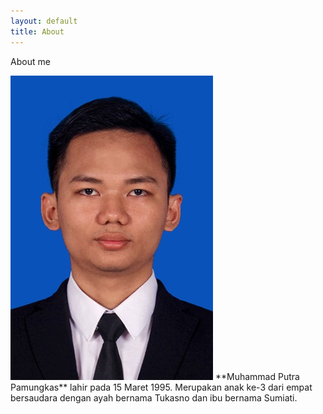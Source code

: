 ```yaml
---
layout: default
title: About
---
```


About me

<img src="/images/foto2.jpg" class="right" />
**Muhammad Putra Pamungkas** lahir pada 15 Maret 1995. Merupakan anak ke-3 dari empat bersaudara dengan ayah bernama Tukasno dan ibu bernama Sumiati. 

